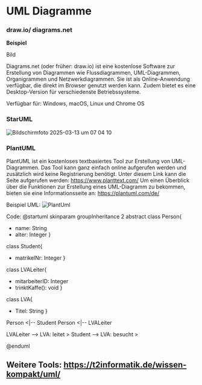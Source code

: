 

# UML Diagramme

### draw.io/ diagrams.net

**Beispiel**

Bild

Diagrams.net (oder früher: draw.io) ist eine kostenlose Software zur Erstellung von Diagrammen wie Flussdiagrammen, UML-Diagrammen, Organigrammen und Netzwerkdiagrammen. Sie ist als Online-Anwendung verfügbar, die direkt im Browser genutzt werden kann. Zudem bietet es eine Desktop-Version für verschiedenste Betriebssysteme.

Verfügbar für: Windows, macOS, Linux und Chrome OS

### StarUML
![Bildschirmfoto 2025-03-13 um 07 04 10](https://github.com/user-attachments/assets/83d5ef3f-07ec-4189-8c39-242f99d1de9f)

### PlantUML
PlantUML ist ein kostenloses textbasiertes Tool zur Erstellung von UML-Diagrammen. Das Tool kann ganz einfach online aufgerufen werden und zusätzlich wird keine Registrierung benötigt. Unter diesem Link kann die Seite aufgerufen werden: https://www.planttext.com/
Um einen Überblick über die Funktionen zur Erstellung eines UML-Diagramm zu bekommen, bieten sie eine Informationsseite an: https://plantuml.com/de/

Beispiel UML:
![PlantUml](https://github.com/user-attachments/assets/6cf3a8ea-c6eb-4ee3-b901-79b012e72686)

Code:
@startuml
skinparam groupInheritance 2
abstract class Person{
  + name: String
  + alter: Integer
}

class Student{
  + matrikelNr: Integer
}

class LVALeiter{
  + mitarbeiterID: Integer
  + trinktKaffe(): void
}

class LVA{
  + Titel: String
}

Person <|-- Student
Person <|-- LVALeiter

LVALeiter --> LVA: leitet >
Student --> LVA: besucht >

@enduml

## Weitere Tools: https://t2informatik.de/wissen-kompakt/uml/
